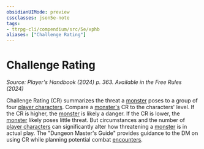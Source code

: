 ```yaml
---
obsidianUIMode: preview
cssclasses: json5e-note
tags:
- ttrpg-cli/compendium/src/5e/xphb
aliases: ["Challenge Rating"]
---
```

# Challenge Rating
*Source: Player's Handbook (2024) p. 363. Available in the Free Rules (2024)* 

Challenge Rating (CR) summarizes the threat a [monster](Misc%20Files/CLI/rules/variant-rules/monster-xphb.md) poses to a group of four [player characters](Misc%20Files/CLI/rules/variant-rules/player-character-xphb.md). Compare a [monster's](Misc%20Files/CLI/rules/variant-rules/monster-xphb.md) CR to the characters' level. If the CR is higher, the [monster](Misc%20Files/CLI/rules/variant-rules/monster-xphb.md) is likely a danger. If the CR is lower, the [monster](Misc%20Files/CLI/rules/variant-rules/monster-xphb.md) likely poses little threat. But circumstances and the number of [player characters](Misc%20Files/CLI/rules/variant-rules/player-character-xphb.md) can significantly alter how threatening a [monster](Misc%20Files/CLI/rules/variant-rules/monster-xphb.md) is in actual play. The "Dungeon Master's Guide" provides guidance to the DM on using CR while planning potential combat [encounters](Misc%20Files/CLI/rules/variant-rules/encounter-xphb.md).